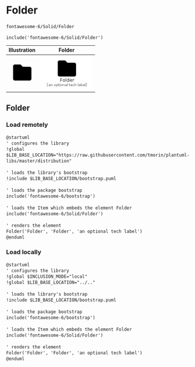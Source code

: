 # Folder


```text
fontawesome-6/Solid/Folder
```

```text
include('fontawesome-6/Solid/Folder')
```



| Illustration | Folder |
| :---: | :---: |
| ![illustration for Illustration](../../fontawesome-6/Solid/Folder.png) | ![illustration for Folder](../../fontawesome-6/Solid/Folder.Local.png) |




## Folder

### Load remotely
```plantuml
@startuml
' configures the library
!global $LIB_BASE_LOCATION="https://raw.githubusercontent.com/tmorin/plantuml-libs/master/distribution"

' loads the library's bootstrap
!include $LIB_BASE_LOCATION/bootstrap.puml

' loads the package bootstrap
include('fontawesome-6/bootstrap')

' loads the Item which embeds the element Folder
include('fontawesome-6/Solid/Folder')

' renders the element
Folder('Folder', 'Folder', 'an optional tech label')
@enduml
```

### Load locally
```plantuml
@startuml
' configures the library
!global $INCLUSION_MODE="local"
!global $LIB_BASE_LOCATION="../.."

' loads the library's bootstrap
!include $LIB_BASE_LOCATION/bootstrap.puml

' loads the package bootstrap
include('fontawesome-6/bootstrap')

' loads the Item which embeds the element Folder
include('fontawesome-6/Solid/Folder')

' renders the element
Folder('Folder', 'Folder', 'an optional tech label')
@enduml
```


